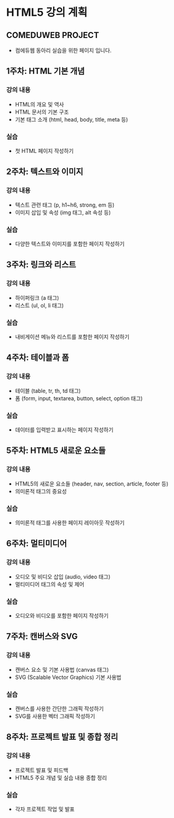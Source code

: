 # HTML5 강의 계획

## COMEDUWEB PROJECT
- 컴에듀웹 동아리 실습을 위한 페이지 입니다.
  
## 1주차: HTML 기본 개념
### 강의 내용
- HTML의 개요 및 역사
- HTML 문서의 기본 구조
- 기본 태그 소개 (html, head, body, title, meta 등)

### 실습
- 첫 HTML 페이지 작성하기

## 2주차: 텍스트와 이미지
### 강의 내용
- 텍스트 관련 태그 (p, h1~h6, strong, em 등)
- 이미지 삽입 및 속성 (img 태그, alt 속성 등)

### 실습
- 다양한 텍스트와 이미지를 포함한 페이지 작성하기

## 3주차: 링크와 리스트
### 강의 내용
- 하이퍼링크 (a 태그)
- 리스트 (ul, ol, li 태그)

### 실습
- 내비게이션 메뉴와 리스트를 포함한 페이지 작성하기

## 4주차: 테이블과 폼
### 강의 내용
- 테이블 (table, tr, th, td 태그)
- 폼 (form, input, textarea, button, select, option 태그)

### 실습
- 데이터를 입력받고 표시하는 페이지 작성하기

## 5주차: HTML5 새로운 요소들
### 강의 내용
- HTML5의 새로운 요소들 (header, nav, section, article, footer 등)
- 의미론적 태그의 중요성

### 실습
- 의미론적 태그를 사용한 페이지 레이아웃 작성하기

## 6주차: 멀티미디어
### 강의 내용
- 오디오 및 비디오 삽입 (audio, video 태그)
- 멀티미디어 태그의 속성 및 제어

### 실습
- 오디오와 비디오를 포함한 페이지 작성하기

## 7주차: 캔버스와 SVG
### 강의 내용
- 캔버스 요소 및 기본 사용법 (canvas 태그)
- SVG (Scalable Vector Graphics) 기본 사용법

### 실습
- 캔버스를 사용한 간단한 그래픽 작성하기
- SVG를 사용한 벡터 그래픽 작성하기

## 8주차: 프로젝트 발표 및 종합 정리
### 강의 내용
- 프로젝트 발표 및 피드백
- HTML5 주요 개념 및 실습 내용 종합 정리

### 실습
- 각자 프로젝트 작업 및 발표
